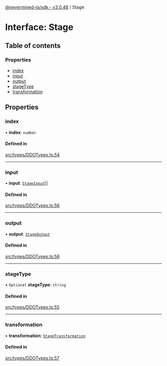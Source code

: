 [@nevermined-io/sdk - v3.0.48](../code-reference.md) / Stage

# Interface: Stage

## Table of contents

### Properties

- [index](Stage.md#index)
- [input](Stage.md#input)
- [output](Stage.md#output)
- [stageType](Stage.md#stagetype)
- [transformation](Stage.md#transformation)

## Properties

### index

• **index**: `number`

#### Defined in

[src/types/DDOTypes.ts:54](https://github.com/nevermined-io/sdk-js/blob/3dcdc40df4b696818df973436cd5db5f9720688a/src/types/DDOTypes.ts#L54)

---

### input

• **input**: [`StageInput`](StageInput.md)[]

#### Defined in

[src/types/DDOTypes.ts:56](https://github.com/nevermined-io/sdk-js/blob/3dcdc40df4b696818df973436cd5db5f9720688a/src/types/DDOTypes.ts#L56)

---

### output

• **output**: [`StageOutput`](StageOutput.md)

#### Defined in

[src/types/DDOTypes.ts:58](https://github.com/nevermined-io/sdk-js/blob/3dcdc40df4b696818df973436cd5db5f9720688a/src/types/DDOTypes.ts#L58)

---

### stageType

• `Optional` **stageType**: `string`

#### Defined in

[src/types/DDOTypes.ts:55](https://github.com/nevermined-io/sdk-js/blob/3dcdc40df4b696818df973436cd5db5f9720688a/src/types/DDOTypes.ts#L55)

---

### transformation

• **transformation**: [`StageTransformation`](StageTransformation.md)

#### Defined in

[src/types/DDOTypes.ts:57](https://github.com/nevermined-io/sdk-js/blob/3dcdc40df4b696818df973436cd5db5f9720688a/src/types/DDOTypes.ts#L57)
